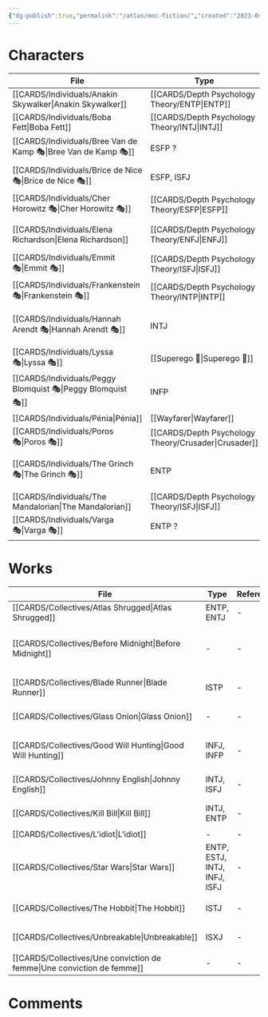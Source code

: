```yaml
---
{"dg-publish":true,"permalink":"/atlas/moc-fiction/","created":"2023-04-19T17:29:47.405+02:00","updated":"2023-04-21T22:04:31.427+02:00"}
---
```



# Characters 
| File                                                              | Type                                                    | Reference                                                                                                                          | Tag                                                |
| ----------------------------------------------------------------- | ------------------------------------------------------- | ---------------------------------------------------------------------------------------------------------------------------------- | -------------------------------------------------- |
| [[CARDS/Individuals/Anakin Skywalker\|Anakin Skywalker]]       | [[CARDS/Depth Psychology Theory/ENTP\|ENTP]]         | \-                                                                                                                                 | <ul></ul>                                          |
| [[CARDS/Individuals/Boba Fett\|Boba Fett]]                     | [[CARDS/Depth Psychology Theory/INTJ\|INTJ]]         | [Typing Boba Fett \| C.S. Joseph](https://csjoseph.life/typing-boba-fett/)                                                         | <ul></ul>                                          |
| [[CARDS/Individuals/Bree Van de Kamp 🎭\|Bree Van de Kamp 🎭]] | ESFP ?                                                  | [Desperate Housewives - Wikipedia](https://en.wikipedia.org/wiki/Desperate_Housewives)                                             | <ul><li>#series</li></ul>                          |
| [[CARDS/Individuals/Brice de Nice 🎭\|Brice de Nice 🎭]]       | ESFP, ISFJ                                              | \-                                                                                                                                 | <ul><li>#examples</li></ul>                        |
| [[CARDS/Individuals/Cher Horowitz 🎭\|Cher Horowitz 🎭]]       | [[CARDS/Depth Psychology Theory/ESFP\|ESFP]]         | [Clueless - Wikipedia](https://en.wikipedia.org/wiki/Clueless)                                                                     | <ul></ul>                                          |
| [[CARDS/Individuals/Elena Richardson\|Elena Richardson]]       | [[CARDS/Depth Psychology Theory/ENFJ\|ENFJ]]         | [[CARDS/Collectives/Little Fires everywhere\|Little Fires everywhere]]                                                          | <ul></ul>                                          |
| [[CARDS/Individuals/Emmit 🎭\|Emmit 🎭]]                       | [[CARDS/Depth Psychology Theory/ISFJ\|ISFJ]]                                                | [Fargo (TV series) - Wikipedia](https://en.wikipedia.org/wiki/Fargo_(TV_series))                                                   | <ul></ul>                                          |
| [[CARDS/Individuals/Frankenstein 🎭\|Frankenstein 🎭]]         | [[CARDS/Depth Psychology Theory/INTP\|INTP]]         | [Frankenstein (1931 film) - Wikipedia](https://en.wikipedia.org/wiki/Frankenstein_(1931_film))                                     | <ul><li>#movie</li></ul>                           |
| [[CARDS/Individuals/Hannah Arendt 🎭\|Hannah Arendt 🎭]]       | INTJ                                                    | [Hannah Arendt (film) - Wikipedia](https://en.wikipedia.org/wiki/Hannah_Arendt_(film))                                             | <ul><li>#on/philosophy</li><li>#examples</li></ul> |
| [[CARDS/Individuals/Lyssa 🎭\|Lyssa 🎭]]                       | [[Superego 👹\|Superego 👹]]                            | Greek Mythology                                                                                                                    | <ul></ul>                                          |
| [[CARDS/Individuals/Peggy Blomquist 🎭\|Peggy Blomquist 🎭]]   | INFP                                                    | [Fargo (TV series) - Wikipedia](https://en.wikipedia.org/wiki/Fargo_(TV_series))                                                   | <ul></ul>                                          |
| [[CARDS/Individuals/Pénia\|Pénia]]                             | [[Wayfarer\|Wayfarer]]                               | Greek Mythology                                                                                                                    | <ul></ul>                                          |
| [[CARDS/Individuals/Poros 🎭\|Poros 🎭]]                       | [[CARDS/Depth Psychology Theory/Crusader\|Crusader]] | Greek Mythology                                                                                                                    | <ul></ul>                                          |
| [[CARDS/Individuals/The Grinch 🎭\|The Grinch 🎭]]             | ENTP                                                    | [How the Grinch Stole Christmas (2000 film) - Wikipedia](https://en.wikipedia.org/wiki/How_the_Grinch_Stole_Christmas_(2000_film)) | <ul><li>#topublish</li><li>#examples</li></ul>     |
| [[CARDS/Individuals/The Mandalorian\|The Mandalorian]]         | [[CARDS/Depth Psychology Theory/ISFJ\|ISFJ]]         | [What type is the Mandalorian \| C..S Joseph](https://csjoseph.life/what-type-is-the-mandalorian/)                                 | <ul></ul>                                          |
| [[CARDS/Individuals/Varga 🎭\|Varga 🎭]]                       | ENTP ?                                                  | [Fargo (TV series) - Wikipedia](https://en.wikipedia.org/wiki/Fargo_(TV_series))                                                   | <ul></ul>                                          |


# Works 

| File                                                                      | Type                         | Reference | Tag                                                           |
| ------------------------------------------------------------------------- | ---------------------------- | --------- | ------------------------------------------------------------- |
| [[CARDS/Collectives/Atlas Shrugged\|Atlas Shrugged]]                   | ENTP, ENTJ                   | \-        | <ul></ul>                                                     |
| [[CARDS/Collectives/Before Midnight\|Before Midnight]]                 | \-                           | \-        | <ul><li>#Heart</li><li>#topublish</li><li>#examples</li></ul> |
| [[CARDS/Collectives/Blade Runner\|Blade Runner]]                       | ISTP                         | \-        | <ul><li>#examples</li></ul>                                   |
| [[CARDS/Collectives/Glass Onion\|Glass Onion]]                         | \-                           | \-        | <ul><li>#interest</li></ul>                                   |
| [[CARDS/Collectives/Good Will Hunting\|Good Will Hunting]]             | INFJ, INFP                   | \-        | <ul><li>#on/education</li><li>#examples</li></ul>             |
| [[CARDS/Collectives/Johnny English\|Johnny English]]                   | INTJ, ISFJ                   | \-        | <ul><li>#examples</li></ul>                                   |
| [[CARDS/Collectives/Kill Bill\|Kill Bill]]                             | INTJ, ENTP                   | \-        | <ul><li>#examples</li></ul>                                   |
| [[CARDS/Collectives/L'idiot\|L'idiot]]                                 | \-                           | \-        | <ul></ul>                                                     |
| [[CARDS/Collectives/Star Wars\|Star Wars]]                             | ENTP, ESTJ, INTJ, INFJ, ISFJ | \-        | <ul></ul>                                                     |
| [[CARDS/Collectives/The Hobbit\|The Hobbit]]                           | ISTJ                         | \-        | <ul><li>#examples</li></ul>                                   |
| [[CARDS/Collectives/Unbreakable\|Unbreakable]]                         | ISXJ                         | \-        | <ul><li>#examples</li></ul>                                   |
| [[CARDS/Collectives/Une conviction de femme\|Une conviction de femme]] | \-                           | \-        | <ul></ul>                                                     |




# Comments 
<script src="https://utteranc.es/client.js"
        repo="Heart4sides/Comment_Section"
        issue-term="pathname"
        theme="gruvbox-dark"
        crossorigin="anonymous"
        async>
</script>